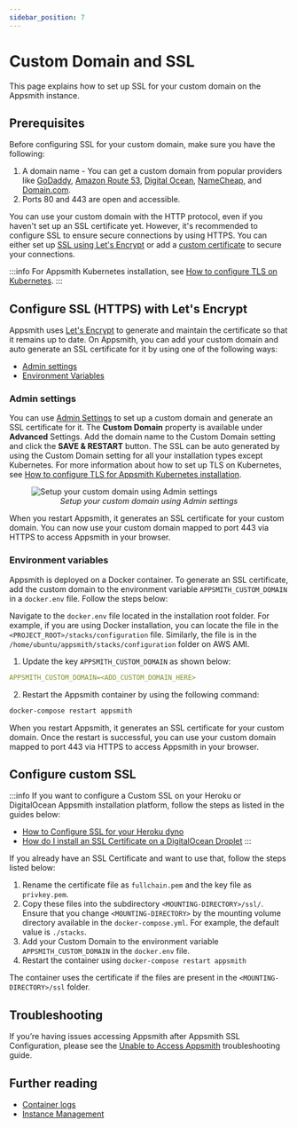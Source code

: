 ```yaml
---
sidebar_position: 7
---
```

# Custom Domain and SSL

This page explains how to set up SSL for your custom domain on the Appsmith instance.

<VideoEmbed host="youtube" videoId="0llo1exi4IY" title="How To Self-Host Appsmith With A Custom Domain" caption="Set up SSL for your Custom Domain on your self-hosted Appsmith Instance"/>

## Prerequisites
Before configuring SSL for your custom domain, make sure you have the following:
1. A domain name - You can get a custom domain from popular providers like [GoDaddy](https://in.godaddy.com/help/create-a-subdomain-4080), [Amazon Route 53](https://aws.amazon.com/premiumsupport/knowledge-center/create-subdomain-route-53/), [Digital Ocean](https://www.digitalocean.com/docs/networking/dns/how-to/add-subdomain/), [NameCheap](https://www.namecheap.com/support/knowledgebase/article.aspx/9776/2237/how-to-create-a-subdomain-for-my-domain), and [Domain.com](https://www.domain.com/help/article/domain-management-how-to-update-subdomains).
2. Ports 80 and 443 are open and accessible.

You can use your custom domain with the HTTP protocol, even if you haven't set up an SSL certificate yet. However, it's recommended to configure SSL to ensure secure connections by using HTTPS. You can either set up [SSL using Let's Encrypt](#configure-ssl-with-lets-encrypt) or add a [custom certificate](#configure-custom-ssl) to secure your connections.


:::info
For Appsmith Kubernetes installation, see [How to configure TLS on Kubernetes](/getting-started/setup/instance-configuration/custom-domain/configure-tls).
:::

## Configure SSL (HTTPS) with Let's Encrypt
Appsmith uses [Let's Encrypt](https://letsencrypt.org) to generate and maintain the certificate so that it remains up to date. On Appsmith, you can add your custom domain and auto generate an SSL certificate for it by using one of the following ways:

* [Admin settings](#admin-settings)
* [Environment Variables](#environment-variables)

### Admin settings

You can use [Admin Settings](/getting-started/setup/instance-configuration#admin-settings) to set up a custom domain and generate an SSL certificate for it. The **Custom Domain** property is available under **Advanced** Settings. Add the domain name to the Custom Domain setting and click the **SAVE & RESTART** button. The SSL can be auto generated by using the Custom Domain setting for all your installation types except Kubernetes. For more information about how to set up TLS on Kubernetes, see [How to configure TLS for Appsmith Kubernetes installation](/getting-started/setup/instance-configuration/custom-domain/configure-tls).


<figure>
  <img src="/img/setup-custom-domain-using-admin-settings.png" style= {{width:"700px", height:"auto"}} alt="Setup your custom domain using Admin settings"/>
  <figcaption align = "center"><i>Setup your custom domain using Admin settings</i></figcaption>
</figure>

When you restart Appsmith, it generates an SSL certificate for your custom domain. You can now use your custom domain mapped to port 443 via HTTPS to access Appsmith in your browser.

### Environment variables
Appsmith is deployed on a Docker container. To generate an SSL certificate, add the custom domain to the environment variable `APPSMITH_CUSTOM_DOMAIN` in a `docker.env` file. Follow the steps below:

Navigate to the `docker.env` file located in the installation root folder. For example, if you are using Docker installation, you can locate the file in the `<PROJECT_ROOT>/stacks/configuration` file. Similarly, the file is in the `/home/ubuntu/appsmith/stacks/configuration` folder on AWS AMI.
1. Update the key `APPSMITH_CUSTOM_DOMAIN` as shown below:

```yaml
APPSMITH_CUSTOM_DOMAIN=<ADD_CUSTOM_DOMAIN_HERE>
```
2. Restart the Appsmith container by using the following command:

```bash
docker-compose restart appsmith
```
When you restart Appsmith, it generates an SSL certificate for your custom domain. Once the restart is successful, you can use your custom domain mapped to port 443 via HTTPS to access Appsmith in your browser.

## Configure custom SSL

:::info
If you want to configure a Custom SSL on your Heroku or DigitalOcean Appsmith installation platform, follow the steps as listed in the guides below:
* [How to Configure SSL for your Heroku dyno](https://devcenter.heroku.com/articles/ssl)
* [How do I install an SSL Certificate on a DigitalOcean Droplet](https://docs.digitalocean.com/support/how-do-i-install-an-ssl-certificate-on-a-droplet/)
:::

If you already have an SSL Certificate and want to use that, follow the steps listed below:

1. Rename the certificate file as `fullchain.pem` and the key file as `privkey.pem`.
2. Copy these files into the subdirectory `<MOUNTING-DIRECTORY>/ssl/`. Ensure that you change `<MOUNTING-DIRECTORY>` by the mounting volume directory available in the `docker-compose.yml`. For example, the default value is `./stacks`.
3. Add your Custom Domain to the environment variable `APPSMITH_CUSTOM_DOMAIN` in the `docker.env` file.
4. Restart the container using `docker-compose restart appsmith`

The container uses the certificate if the files are present in the `<MOUNTING-DIRECTORY>/ssl` folder.


## Troubleshooting

If you’re having issues accessing Appsmith after Appsmith SSL Configuration, please see the [Unable to Access Appsmith](/help-and-support/troubleshooting-guide/deployment-errors#unable-to-access-appsmith) troubleshooting guide. 

## Further reading
- [Container logs](/learning-and-resources/how-to-guides/how-to-get-container-logs)
- [Instance Management](/getting-started/setup/instance-management) 
